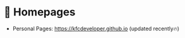 # 📎 Homepages
- Personal Pages: https://kfcdeveloper.github.io (updated recently🔥)
<!-- - Linkedin: https://www.linkedin.com/in/rayeren -->
<!-- - Google Scholar: https://scholar.google.com/citations?user=4FA6C0AAAAAJ -->
<!-- - DBLP: https://dblp.org/pid/75/6568-6.html -->
